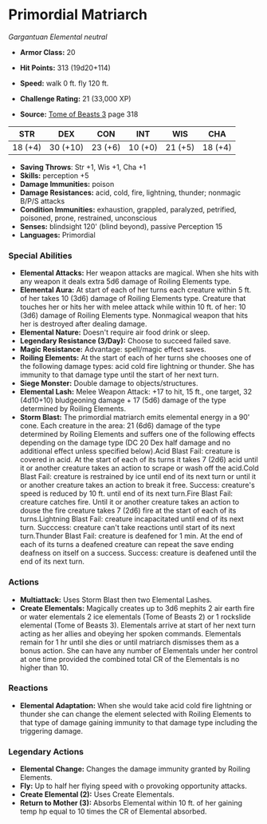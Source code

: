 # Primordial Matriarch

*Gargantuan* *Elemental* *neutral*

- **Armor Class:** 20
- **Hit Points:** 313 (19d20+114)
- **Speed:** walk 0 ft. fly 120 ft.

- **Challenge Rating:** 21 (33,000 XP)
- **Source:** [Tome of Beasts 3](https://koboldpress.com/kpstore/product/tome-of-beasts-3-for-5th-edition/) page 318

| STR | DEX | CON | INT | WIS | CHA |
| --- | --- | --- | --- | --- | --- |
| 18 (+4) | 30 (+10) | 23 (+6) | 10 (+0) | 21 (+5) | 18 (+4) |

- **Saving Throws**: Str +1, Wis +1, Cha +1
- **Skills:** perception +5
- **Damage Immunities:** poison
- **Damage Resistances:** acid, cold, fire, lightning, thunder; nonmagic B/P/S attacks
- **Condition Immunities:** exhaustion, grappled, paralyzed, petrified, poisoned, prone, restrained, unconscious
- **Senses:** blindsight 120' (blind beyond), passive Perception 15
- **Languages:** Primordial

### Special Abilities

- **Elemental Attacks:** Her weapon attacks are magical. When she hits with any weapon it deals extra 5d6 damage of Roiling Elements type.
- **Elemental Aura:** At start of each of her turns each creature within 5 ft. of her takes 10 (3d6) damage of Roiling Elements type. Creature that touches her or hits her with melee attack while within 10 ft. of her: 10 (3d6) damage of Roiling Elements type. Nonmagical weapon that hits her is destroyed after dealing damage.
- **Elemental Nature:** Doesn't require air food drink or sleep.
- **Legendary Resistance (3/Day):** Choose to succeed failed save.
- **Magic Resistance:** Advantage: spell/magic effect saves.
- **Roiling Elements:** At the start of each of her turns she chooses one of the following damage types: acid cold fire lightning or thunder. She has immunity to that damage type until the start of her next turn.
- **Siege Monster:** Double damage to objects/structures.
- **Elemental Lash:** Melee Weapon Attack: +17 to hit, 15 ft., one target, 32 (4d10+10) bludgeoning damage + 17 (5d6) damage of the type determined by Roiling Elements.
- **Storm Blast:** The primordial matriarch emits elemental energy in a 90' cone. Each creature in the area: 21 (6d6) damage of the type determined by Roiling Elements and suffers one of the following effects depending on the damage type (DC 20 Dex half damage and no additional effect unless specified below).Acid Blast Fail: creature is covered in acid. At the start of each of its turns it takes 7 (2d6) acid until it or another creature takes an action to scrape or wash off the acid.Cold Blast Fail: creature is restrained by ice until end of its next turn or until it or another creature takes an action to break it free. Success: creature's speed is reduced by 10 ft. until end of its next turn.Fire Blast Fail: creature catches fire. Until it or another creature takes an action to douse the fire creature takes 7 (2d6) fire at the start of each of its turns.Lightning Blast Fail: creature incapacitated until end of its next turn. Succcess: creature can't take reactions until start of its next turn.Thunder Blast Fail: creature is deafened for 1 min. At the end of each of its turns a deafened creature can repeat the save ending deafness on itself on a success. Success: creature is deafened until the end of its next turn.

### Actions

- **Multiattack:** Uses Storm Blast then two Elemental Lashes.
- **Create Elementals:** Magically creates up to 3d6 mephits 2 air earth fire or water elementals 2 ice elementals (Tome of Beasts 2) or 1 rockslide elemental (Tome of Beasts 3). Elementals arrive at start of her next turn acting as her allies and obeying her spoken commands. Elementals remain for 1 hr until she dies or until matriarch dismisses them as a bonus action. She can have any number of Elementals under her control at one time provided the combined total CR of the Elementals is no higher than 10.

### Reactions

- **Elemental Adaptation:** When she would take acid cold fire lightning or thunder she can change the element selected with Roiling Elements to that type of damage gaining immunity to that damage type including the triggering damage.



### Legendary Actions

- **Elemental Change:** Changes the damage immunity granted by Roiling Elements.
- **Fly:** Up to half her flying speed with o provoking opportunity attacks.
- **Create Elemental (2):** Uses Create Elementals.
- **Return to Mother (3):** Absorbs Elemental within 10 ft. of her gaining temp hp equal to 10 times the CR of Elemental absorbed.
